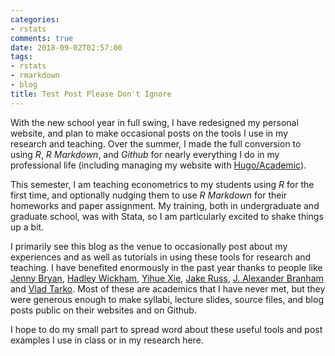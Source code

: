 ```yaml
---
categories:
- rstats
comments: true
date: 2018-09-02T02:57:00
tags:
- rstats
- rmarkdown
- blog
title: Test Post Please Don't Ignore
---
```


With the new school year in full swing, I have redesigned my personal website, and plan to make occasional posts on the tools I use in my research and teaching. Over the summer, I made the full conversion to using *R*, *R Markdown*, and *Github* for nearly everything I do in my professional life (including managing my website with [Hugo/Academic](https://github.com/gcushen/hugo-academic/)). 

This semester, I am teaching econometrics to my students using *R* for the first time, and optionally nudging them to use *R Markdown* for their homeworks and paper assignment. My training, both in undergraduate and graduate school, was with Stata, so I am particularly excited to shake things up a bit. 

I primarily see this blog as the venue to occasionally post about my experiences and as well as tutorials in using these tools for research and teaching. I have benefited enormously in the past year thanks to people like [Jenny Bryan](http://stat545.com/), [Hadley Wickham](http://r4ds.had.co.nz/), [Yihue Xie](https://bookdown.org/yihui/rmarkdown/), [Jake Russ](jakeruss.com/cheatsheets/stargazer), [J. Alexander Branham](https://github.com/jabranham/) and [Vlad Tarko](https://github.com/vladtarko/rtools). Most of these are academics that I have never met, but they were generous enough to make syllabi, lecture slides, source files, and blog posts public on their websites and on Github. 

I hope to do my small part to spread word about these useful tools and post examples I use in class or in my research here. 
